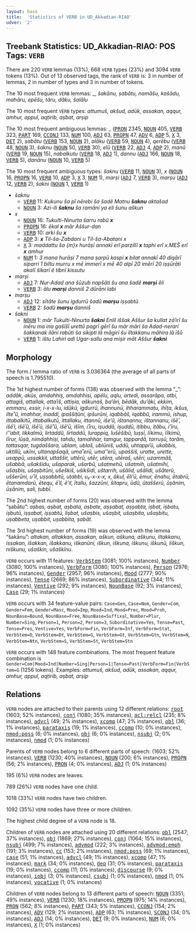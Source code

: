 ```yaml
---
layout: base
title:  'Statistics of VERB in UD_Akkadian-RIAO'
udver: '2'
---
```


## Treebank Statistics: UD_Akkadian-RIAO: POS Tags: `VERB`

There are 220 `VERB` lemmas (13%), 668 `VERB` types (23%) and 3094 `VERB` tokens (13%).
Out of 13 observed tags, the rank of `VERB` is: 3 in number of lemmas, 2 in number of types and 3 in number of tokens.

The 10 most frequent `VERB` lemmas: <em>_, šakānu, ṣabātu, namāšu, kašādu, mahāru, epēšu, târu, dâku, šalālu</em>

The 10 most frequent `VERB` types:  <em>attumuš, akšud, adūk, assakan, aqqur, amhur, appul, aqṭirib, aṣbat, arṣip</em>

The 10 most frequent ambiguous lemmas: <em>_</em> (<tt><a href="akk_riao-pos-PRON.html">PRON</a></tt> 2345, <tt><a href="akk_riao-pos-NOUN.html">NOUN</a></tt> 405, <tt><a href="akk_riao-pos-VERB.html">VERB</a></tt> 323, <tt><a href="akk_riao-pos-PART.html">PART</a></tt> 169, <tt><a href="akk_riao-pos-CCONJ.html">CCONJ</a></tt> 133, <tt><a href="akk_riao-pos-NUM.html">NUM</a></tt> 100, <tt><a href="akk_riao-pos-ADJ.html">ADJ</a></tt> 63, <tt><a href="akk_riao-pos-PROPN.html">PROPN</a></tt> 47, <tt><a href="akk_riao-pos-ADV.html">ADV</a></tt> 6, <tt><a href="akk_riao-pos-ADP.html">ADP</a></tt> 5, <tt><a href="akk_riao-pos-X.html">X</a></tt> 3, <tt><a href="akk_riao-pos-DET.html">DET</a></tt> 2), <em>ṣabātu</em> (<tt><a href="akk_riao-pos-VERB.html">VERB</a></tt> 153, <tt><a href="akk_riao-pos-NOUN.html">NOUN</a></tt> 2), <em>alāku</em> (<tt><a href="akk_riao-pos-VERB.html">VERB</a></tt> 59, <tt><a href="akk_riao-pos-NOUN.html">NOUN</a></tt> 4), <em>qerēbu</em> (<tt><a href="akk_riao-pos-VERB.html">VERB</a></tt> 48, <tt><a href="akk_riao-pos-NOUN.html">NOUN</a></tt> 3), <em>šaknu</em> (<tt><a href="akk_riao-pos-NOUN.html">NOUN</a></tt> 50, <tt><a href="akk_riao-pos-VERB.html">VERB</a></tt> 30), <em>elû</em> (<tt><a href="akk_riao-pos-VERB.html">VERB</a></tt> 22, <tt><a href="akk_riao-pos-ADJ.html">ADJ</a></tt> 4, <tt><a href="akk_riao-pos-ADP.html">ADP</a></tt> 2), <em>manû</em> (<tt><a href="akk_riao-pos-VERB.html">VERB</a></tt> 19, <tt><a href="akk_riao-pos-NOUN.html">NOUN</a></tt> 15), <em>nabalkutu</em> (<tt><a href="akk_riao-pos-VERB.html">VERB</a></tt> 18, <tt><a href="akk_riao-pos-ADJ.html">ADJ</a></tt> 1), <em>dannu</em> (<tt><a href="akk_riao-pos-ADJ.html">ADJ</a></tt> 166, <tt><a href="akk_riao-pos-NOUN.html">NOUN</a></tt> 18, <tt><a href="akk_riao-pos-VERB.html">VERB</a></tt> 5), <em>danānu</em> (<tt><a href="akk_riao-pos-NOUN.html">NOUN</a></tt> 10, <tt><a href="akk_riao-pos-VERB.html">VERB</a></tt> 5)

The 10 most frequent ambiguous types:  <em>šaknu</em> (<tt><a href="akk_riao-pos-VERB.html">VERB</a></tt> 11, <tt><a href="akk_riao-pos-NOUN.html">NOUN</a></tt> 3), <em>x</em> (<tt><a href="akk_riao-pos-NOUN.html">NOUN</a></tt> 16, <tt><a href="akk_riao-pos-PROPN.html">PROPN</a></tt> 16, <tt><a href="akk_riao-pos-VERB.html">VERB</a></tt> 10, <tt><a href="akk_riao-pos-ADP.html">ADP</a></tt> 3, <tt><a href="akk_riao-pos-X.html">X</a></tt> 3, <tt><a href="akk_riao-pos-NUM.html">NUM</a></tt> 1), <em>marṣi</em> (<tt><a href="akk_riao-pos-ADJ.html">ADJ</a></tt> 7, <tt><a href="akk_riao-pos-VERB.html">VERB</a></tt> 3), <em>marṣu</em> (<tt><a href="akk_riao-pos-ADJ.html">ADJ</a></tt> 12, <tt><a href="akk_riao-pos-VERB.html">VERB</a></tt> 2), <em>šakni</em> (<tt><a href="akk_riao-pos-NOUN.html">NOUN</a></tt> 1, <tt><a href="akk_riao-pos-VERB.html">VERB</a></tt> 1)


* <em>šaknu</em>
  * <tt><a href="akk_riao-pos-VERB.html">VERB</a></tt> 11: <em>Kukunu ša pî nērebi ša šadê Matnu <b>šaknu</b> aktašad</em>
  * <tt><a href="akk_riao-pos-NOUN.html">NOUN</a></tt> 3: <em>Azi-ili <b>šaknu</b> ša ramāni ya eli šunu aškun</em>
* <em>x</em>
  * <tt><a href="akk_riao-pos-NOUN.html">NOUN</a></tt> 16: <em>Tukulti-Ninurta šarru rabû <b>x</b></em>
  * <tt><a href="akk_riao-pos-PROPN.html">PROPN</a></tt> 16: <em>ēkal <b>x</b> mār Aššur-dan</em>
  * <tt><a href="akk_riao-pos-VERB.html">VERB</a></tt> 10: <em>arki šu <b>x</b></em>
  * <tt><a href="akk_riao-pos-ADP.html">ADP</a></tt> 3: <em><b>x</b> Til-ša-Zabdani u Til-ša-Abatani x</em>
  * <tt><a href="akk_riao-pos-X.html">X</a></tt> 3: <em>maddattu ša {m}x hurāṣī annakī erî parzillī <b>x</b> taphi erî x.MEŠ erî <b>x</b> amhur</em>
  * <tt><a href="akk_riao-pos-NUM.html">NUM</a></tt> 1: <em>3 mana hurāṣi 7 mana ṣarpū kaspi <b>x</b> bilat annakī 40 diqārī siparri 1 biltu murru x mē immerī x mē 40 alpī 20 imērī 20 iṣṣūrāti akalī šikarī ê tibnī kissutu</em>
* <em>marṣi</em>
  * <tt><a href="akk_riao-pos-ADJ.html">ADJ</a></tt> 7: <em>Nur-Adad ana šūzub napšāti šu ana šadê <b>marṣi</b> ēli</em>
  * <tt><a href="akk_riao-pos-VERB.html">VERB</a></tt> 3: <em>ālu <b>marṣi</b> danniš 2 dūrāni labi</em>
* <em>marṣu</em>
  * <tt><a href="akk_riao-pos-ADJ.html">ADJ</a></tt> 12: <em>sītāte šunu igdurrū šadû <b>marṣu</b> iṣṣabtū</em>
  * <tt><a href="akk_riao-pos-VERB.html">VERB</a></tt> 2: <em>šadû <b>marṣu</b> danniš</em>
* <em>šakni</em>
  * <tt><a href="akk_riao-pos-NOUN.html">NOUN</a></tt> 1: <em>mār Tukulti-Ninurta <b>šakni</b> Enlil iššak Aššur ša kullat zāʾirī šu inēru ma ina gašīšī urettû pagrī gērî šu mār māri ša Adad-nerari šakkanak ilāni rabûti ša sikipti lā māgirī šu iltakkanu māhira lā īšû</em>
  * <tt><a href="akk_riao-pos-VERB.html">VERB</a></tt> 1: <em>ištu Lahiri adi Ugar-sallu ana miṣir māt Aššur <b>šakni</b></em>

## Morphology

The form / lemma ratio of `VERB` is 3.036364 (the average of all parts of speech is 1.795510).

The 1st highest number of forms (138) was observed with the lemma “_”: <em>addâk, akūs, amdahhiṣ, amdahhiṣi, apēlu, aqlu, artedi, assarāpa, atbi, attagiš, attallak, attaʾiš, attiṣia, aškunaš, ba’āri, bēdāk, du’āki, ekkim, emmaru, essir, i-x-x-lu, idūkū, igdurrū, ihannunū, ihharammaṭu, ihīṭa, ikšus, ilteʾʾû, imahhar, inaddi, ipaššiṭūni, ipšurūni, iqabbâš, iqabbû, irammū, ishup, ittabalkitū, ittabalkutū, ittallaku, ittannū, iše’û, ištanannu, ištannanu, išēʾ, išēʾi, išēʾû, išēʾū, išēʾʾû, išē’ū, išīm, iʾīru, iṣuddā, iṣuddū, iṭibbu, iṭâbu, i’īru, i’’abit, likkalmū, lirtaddû, lirtaddū, lurappiq, lušēšibū, luṣṣī, līkimu, līkimū, līrur, lūṣâ, nimdahhiṣi, tahdu, tamahhar, tamgur, tappardâ, tarruṣū, tarâm, tattasqar, tugdaššara, ublam, ublaš, ublūniš, uddû, uhtappiʾū, ukabbis, uktillū, ukīni, ultanapšaqā, umaʾʾerū, uma’’erū, upaššiš, uratte, urette, usappū, ussakkil, uttaššir, uttērū, utēr, utēra, utēraš, utēri, uzammâš, ušabbā, ušakšidu, ušaparak, ušarbû, ušatmehū, ušatmih, ušatmihi, ušaṣbis, ušaṣbitūni, ušeškiš, ušikšidi, uštarrih, ušālid, ušālidi, ušāterū, uššerūni, uʾʾil, uṣṣabbitū, uṭabbi, u₂-x-x-x, x, ākul, ēli’ū, ēmur, ēnahu, ētabrū, ētanamdarū, ētequ, ēʾil, ē’il, ītallu, šazzūni, šitapru, ūdû, ūtaššerū, ūṣânim, ūṣānim, ṣali, ṭubbī</em>.

The 2nd highest number of forms (20) was observed with the lemma “ṣabātu”: <em>aṣbas, aṣbat, aṣbata, aṣbate, aṣṣabat, aṣṣabta, iṣbat, iṣbatu, iṣbutū, iṣṣabat, iṣṣabtū, liṣbat, ušaṣbis, ušaṣbit, ušaṣbita, ušaṣbitu, uṣabbeta, uṣabbit, uṣabbita, ṣabāt</em>.

The 3rd highest number of forms (19) was observed with the lemma “šakānu”: <em>altakan, altakkan, assakan, aškun, aškuna, aškunu, iltakkanu, issakan, išakkan, išakkanu, iškanūni, iškun, iškuna, iškunu, iškunū, liškun, niškunu, ušaškin, ušaškinu</em>.

`VERB` occurs with 11 features: <tt><a href="akk_riao-feat-VerbStem.html">VerbStem</a></tt> (3081; 100% instances), <tt><a href="akk_riao-feat-Number.html">Number</a></tt> (3080; 100% instances), <tt><a href="akk_riao-feat-VerbForm.html">VerbForm</a></tt> (3080; 100% instances), <tt><a href="akk_riao-feat-Person.html">Person</a></tt> (2976; 96% instances), <tt><a href="akk_riao-feat-Gender.html">Gender</a></tt> (2957; 96% instances), <tt><a href="akk_riao-feat-Mood.html">Mood</a></tt> (2777; 90% instances), <tt><a href="akk_riao-feat-Tense.html">Tense</a></tt> (2669; 86% instances), <tt><a href="akk_riao-feat-Subordinative.html">Subordinative</a></tt> (344; 11% instances), <tt><a href="akk_riao-feat-Ventive.html">Ventive</a></tt> (292; 9% instances), <tt><a href="akk_riao-feat-NounBase.html">NounBase</a></tt> (92; 3% instances), <tt><a href="akk_riao-feat-Case.html">Case</a></tt> (29; 1% instances)

`VERB` occurs with 34 feature-value pairs: `Case=Gen`, `Case=Nom`, `Gender=Com`, `Gender=Fem`, `Gender=Masc`, `Mood=Imp`, `Mood=Ind`, `Mood=Prec`, `Mood=Proh`, `NounBase=Bound`, `NounBase=Free`, `NounBase=Suffixal`, `Number=Plur`, `Number=Sing`, `Person=1`, `Person=2`, `Person=3`, `Subordinative=Yes`, `Tense=Past`, `Tense=Pres`, `Ventive=Yes`, `VerbForm=Fin`, `VerbForm=Inf`, `VerbForm=Stat`, `VerbStem=D`, `VerbStem=Dt`, `VerbStem=G`, `VerbStem=Gt`, `VerbStem=Gtn`, `VerbStem=N`, `VerbStem=Ntn`, `VerbStem=S`, `VerbStem=St`, `VerbStem=Stn`

`VERB` occurs with 148 feature combinations.
The most frequent feature combination is `Gender=Com|Mood=Ind|Number=Sing|Person=1|Tense=Past|VerbForm=Fin|VerbStem=G` (1256 tokens).
Examples: <em>attumuš, akšud, adūk, assakan, aqqur, amhur, appul, aqṭirib, aṣbat, arṣip</em>


## Relations

`VERB` nodes are attached to their parents using 12 different relations: <tt><a href="akk_riao-dep-root.html">root</a></tt> (1603; 52% instances), <tt><a href="akk_riao-dep-conj.html">conj</a></tt> (1080; 35% instances), <tt><a href="akk_riao-dep-acl-relcl.html">acl:relcl</a></tt> (235; 8% instances), <tt><a href="akk_riao-dep-advcl.html">advcl</a></tt> (49; 2% instances), <tt><a href="akk_riao-dep-xcomp.html">xcomp</a></tt> (47; 2% instances), <tt><a href="akk_riao-dep-obl.html">obl</a></tt> (36; 1% instances), <tt><a href="akk_riao-dep-parataxis.html">parataxis</a></tt> (19; 1% instances), <tt><a href="akk_riao-dep-ccomp.html">ccomp</a></tt> (10; 0% instances), <tt><a href="akk_riao-dep-nmod-poss.html">nmod:poss</a></tt> (6; 0% instances), <tt><a href="akk_riao-dep-obj.html">obj</a></tt> (6; 0% instances), <tt><a href="akk_riao-dep-nsubj.html">nsubj</a></tt> (2; 0% instances), <tt><a href="akk_riao-dep-nmod.html">nmod</a></tt> (1; 0% instances)

Parents of `VERB` nodes belong to 6 different parts of speech:  (1603; 52% instances), <tt><a href="akk_riao-pos-VERB.html">VERB</a></tt> (1230; 40% instances), <tt><a href="akk_riao-pos-NOUN.html">NOUN</a></tt> (200; 6% instances), <tt><a href="akk_riao-pos-PROPN.html">PROPN</a></tt> (56; 2% instances), <tt><a href="akk_riao-pos-PRON.html">PRON</a></tt> (4; 0% instances), <tt><a href="akk_riao-pos-ADJ.html">ADJ</a></tt> (1; 0% instances)

195 (6%) `VERB` nodes are leaves.

789 (26%) `VERB` nodes have one child.

1018 (33%) `VERB` nodes have two children.

1092 (35%) `VERB` nodes have three or more children.

The highest child degree of a `VERB` node is 18.

Children of `VERB` nodes are attached using 20 different relations: <tt><a href="akk_riao-dep-obl.html">obl</a></tt> (2547; 37% instances), <tt><a href="akk_riao-dep-obj.html">obj</a></tt> (1869; 27% instances), <tt><a href="akk_riao-dep-conj.html">conj</a></tt> (1064; 15% instances), <tt><a href="akk_riao-dep-nsubj.html">nsubj</a></tt> (499; 7% instances), <tt><a href="akk_riao-dep-advmod.html">advmod</a></tt> (222; 3% instances), <tt><a href="akk_riao-dep-advmod-emph.html">advmod:emph</a></tt> (191; 3% instances), <tt><a href="akk_riao-dep-cc.html">cc</a></tt> (153; 2% instances), <tt><a href="akk_riao-dep-nmod-poss.html">nmod:poss</a></tt> (69; 1% instances), <tt><a href="akk_riao-dep-case.html">case</a></tt> (51; 1% instances), <tt><a href="akk_riao-dep-advcl.html">advcl</a></tt> (49; 1% instances), <tt><a href="akk_riao-dep-xcomp.html">xcomp</a></tt> (47; 1% instances), <tt><a href="akk_riao-dep-mark.html">mark</a></tt> (34; 0% instances), <tt><a href="akk_riao-dep-dep.html">dep</a></tt> (31; 0% instances), <tt><a href="akk_riao-dep-parataxis.html">parataxis</a></tt> (19; 0% instances), <tt><a href="akk_riao-dep-ccomp.html">ccomp</a></tt> (11; 0% instances), <tt><a href="akk_riao-dep-discourse.html">discourse</a></tt> (9; 0% instances), <tt><a href="akk_riao-dep-iobj.html">iobj</a></tt> (3; 0% instances), <tt><a href="akk_riao-dep-csubj.html">csubj</a></tt> (1; 0% instances), <tt><a href="akk_riao-dep-nmod.html">nmod</a></tt> (1; 0% instances), <tt><a href="akk_riao-dep-vocative.html">vocative</a></tt> (1; 0% instances)

Children of `VERB` nodes belong to 13 different parts of speech: <tt><a href="akk_riao-pos-NOUN.html">NOUN</a></tt> (3351; 49% instances), <tt><a href="akk_riao-pos-VERB.html">VERB</a></tt> (1230; 18% instances), <tt><a href="akk_riao-pos-PROPN.html">PROPN</a></tt> (975; 14% instances), <tt><a href="akk_riao-pos-PRON.html">PRON</a></tt> (562; 8% instances), <tt><a href="akk_riao-pos-PART.html">PART</a></tt> (343; 5% instances), <tt><a href="akk_riao-pos-CCONJ.html">CCONJ</a></tt> (154; 2% instances), <tt><a href="akk_riao-pos-ADV.html">ADV</a></tt> (129; 2% instances), <tt><a href="akk_riao-pos-ADP.html">ADP</a></tt> (63; 1% instances), <tt><a href="akk_riao-pos-SCONJ.html">SCONJ</a></tt> (34; 0% instances), <tt><a href="akk_riao-pos-ADJ.html">ADJ</a></tt> (14; 0% instances), <tt><a href="akk_riao-pos-DET.html">DET</a></tt> (9; 0% instances), <tt><a href="akk_riao-pos-NUM.html">NUM</a></tt> (6; 0% instances), <tt><a href="akk_riao-pos-X.html">X</a></tt> (1; 0% instances)

